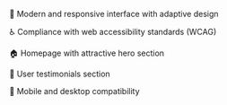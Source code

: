 🎨 Modern and responsive interface with adaptive design

♿ Compliance with web accessibility standards (WCAG)

🏠 Homepage with attractive hero section

👥 User testimonials section

📱 Mobile and desktop compatibility
